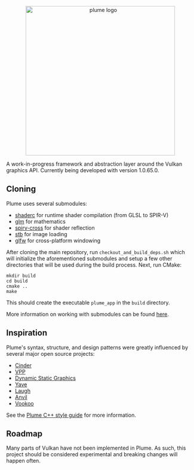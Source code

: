 <p align="center">
  <img src="https://github.com/mwalczyk/plume/blob/master/logo.svg" alt="plume logo" width="400" height="auto"/>
</p>

A work-in-progress framework and abstraction layer around the Vulkan graphics API. Currently being developed with version 1.0.65.0.

## Cloning

Plume uses several submodules:
- [shaderc](https://github.com/google/shaderc) for runtime shader compilation (from GLSL to SPIR-V)
- [glm](https://github.com/g-truc/glm) for mathematics
- [spirv-cross](https://github.com/KhronosGroup/SPIRV-Cross) for shader reflection
- [stb](https://github.com/nothings/stb) for image loading
- [glfw](https://github.com/glfw/glfw) for cross-platform windowing

After cloning the main repository, run `checkout_and_build_deps.sh` which will initialize the aforementioned submodules and setup a few other directories that will be used during the build process. Next, run CMake:

```
mkdir build
cd build
cmake ..
make
```

This should create the executable `plume_app` in the `build` directory.

More information on working with submodules can be found [here](https://github.com/blog/2104-working-with-submodules).

## Inspiration

Plume's syntax, structure, and design patterns were greatly influenced by several major
open source projects:

- [Cinder](https://github.com/cinder/Cinder)
- [VPP](https://github.com/nyorain/vpp)
- [Dynamic Static Graphics](https://github.com/DynamicStatic/Dynamic_Static_Graphics)
- [Yave](https://github.com/gan74/Yave)
- [Laugh](https://github.com/jian-ru/laugh_engine)
- [Anvil](https://github.com/GPUOpen-LibrariesAndSDKs/Anvil)
- [Vookoo](https://github.com/andy-thomason/Vookoo)

See the [Plume C++ style guide](https://github.com/mwalczyk/plume_cpp_style) for more information.

## Roadmap

Many parts of Vulkan have not been implemented in Plume. As such, this project should be considered
experimental and breaking changes will happen often.
